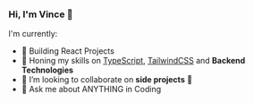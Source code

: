### Hi, I'm Vince 👋


I'm currently:

- 🔭 Building React Projects
- 🌱 Honing my skills on [TypeScript], [TailwindCSS] and **Backend Technologies**
- 👯 I’m looking to collaborate on **side projects** 🤝
- 💬 Ask me about ANYTHING in Coding

[TypeScript]: https://www.typescriptlang.org/
[TailwindCSS]: https://tailwindcss.com/
